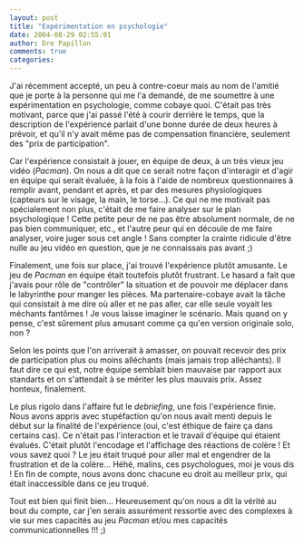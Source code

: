 ```yaml
---
layout: post
title: "Expérimentation en psychologie"
date: 2004-08-29 02:55:01
author: Dre Papillon
comments: true
categories: 
---
```



J'ai récemment accepté, un peu à contre-coeur mais au nom de l'amitié que je porte à la personne qui me l'a demandé, de me soumettre à une expérimentation en psychologie, comme cobaye quoi.  C'était pas très motivant, parce que j'ai passé l'été à courir derrière le temps, que la description de l'expérience parlait d'une bonne durée de deux heures à prévoir, et qu'il n'y avait même pas de compensation financière, seulement des "prix de participation".

Car l'expérience consistait à jouer, en équipe de deux, à un très vieux jeu vidéo (*Pacman*).  On nous a dit que ce serait notre façon d'interagir et d'agir en équipe qui serait évaluée, à la fois à l'aide de nombreux questionnaires à remplir avant, pendant et après, et par des mesures physiologiques (capteurs sur le visage, la main, le torse...).  Ce qui ne me motivait pas spécialement non plus, c'était de me faire analyser sur le plan psychologique !  Cette petite peur de ne pas être absolument normale, de ne pas bien communiquer, etc., et l'autre peur qui en découle de me faire analyser, voire juger sous cet angle !  Sans compter la crainte ridicule d'être nulle au jeu vidéo en question, que je ne connaissais pas avant ;)

Finalement, une fois sur place, j'ai trouvé l'expérience plutôt amusante.  Le jeu de *Pacman* en équipe était toutefois plutôt frustrant.  Le hasard a fait que j'avais pour rôle de "contrôler" la situation et de pouvoir me déplacer dans le labyrinthe pour manger les pièces.  Ma partenaire-cobaye avait la tâche qui consistait à me dire où aller et ne pas aller, car elle seule voyait les méchants fantômes !  Je vous laisse imaginer le scénario.  Mais quand on y pense, c'est sûrement plus amusant comme ça qu'en version originale solo, non ?

Selon les points que l'on arriverait à amasser, on pouvait recevoir des prix de participation plus ou moins alléchants (mais jamais trop alléchants).  Il faut dire ce qui est, notre équipe semblait bien mauvaise par rapport aux standarts et on s'attendait à se mériter les plus mauvais prix.  Assez honteux, finalement.

Le plus rigolo dans l'affaire fut le *debriefing*, une fois l'expérience finie.  Nous avons appris avec stupéfaction qu'on nous avait menti depuis le début sur la finalité de l'expérience (oui, c'est éthique de faire ça dans certains cas).  Ce n'était pas l'interaction et le travail d'équipe qui étaient évalués.  C'était plutôt l'encodage et l'affichage des réactions de colère !  Et vous savez quoi ?  Le jeu était truqué pour aller mal et engendrer de la frustration et de la colère...  Héhé, malins, ces psychologues, moi je vous dis !  En fin de compte, nous avons donc chacune eu droit au meilleur prix, qui était inaccessible dans ce jeu truqué.

Tout est bien qui finit bien...  Heureusement qu'on nous a dit la vérité au bout du compte, car j'en serais assurément ressortie avec des complexes à vie sur mes capacités au jeu *Pacman* et/ou mes capacités communicationnelles !!! ;)